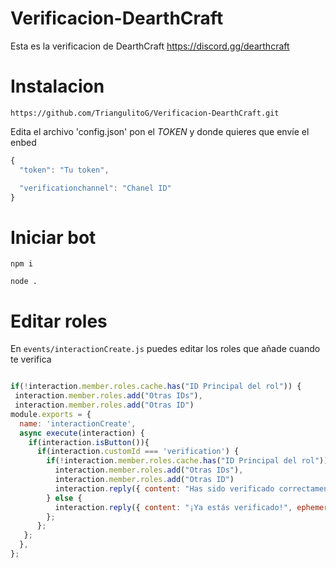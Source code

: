 # Verificacion-DearthCraft
Esta es la verificacion de DearthCraft https://discord.gg/dearthcraft

# Instalacion
```text
https://github.com/TriangulitoG/Verificacion-DearthCraft.git
```

Edita el archivo 'config.json' pon el *TOKEN* y donde quieres que envíe el enbed

```js
{
  "token": "Tu token",

  "verificationchannel": "Chanel ID"
}
```
# Iniciar bot

```text
npm i
```
```text
node .
```
# Editar roles

En `events/interactionCreate.js` puedes editar los roles que añade cuando te verifica

```js

if(!interaction.member.roles.cache.has("ID Principal del rol")) {
 interaction.member.roles.add("Otras IDs"),
 interaction.member.roles.add("Otras ID")
module.exports = {
  name: 'interactionCreate',
  async execute(interaction) {
    if(interaction.isButton()){
      if(interaction.customId === 'verification') {
        if(!interaction.member.roles.cache.has("ID Principal del rol")) {
          interaction.member.roles.add("Otras IDs"),
          interaction.member.roles.add("Otras ID")
          interaction.reply({ content: "Has sido verificado correctamente!", ephemeral: true })
        } else {
          interaction.reply({ content: "¡Ya estás verificado!", ephemeral: true })
        };
      };
   };
  },
};

```
